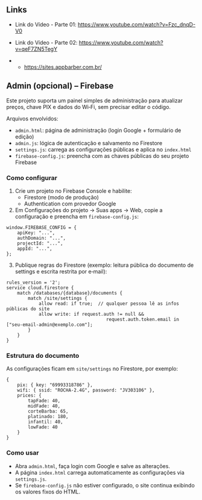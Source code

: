 ## Links

* Link do Vídeo - Parte 01: https://www.youtube.com/watch?v=Fzc_dnqD-V0

* Link do Vídeo - Parte 02: https://www.youtube.com/watch?v=qeF7ZN5TegY

* * https://sites.appbarber.com.br/

## Admin (opcional) – Firebase

Este projeto suporta um painel simples de administração para atualizar preços, chave PIX e dados do Wi‑Fi, sem precisar editar o código.

Arquivos envolvidos:
- `admin.html`: página de administração (login Google + formulário de edição)
- `admin.js`: lógica de autenticação e salvamento no Firestore
- `settings.js`: carrega as configurações públicas e aplica no `index.html`
- `firebase-config.js`: preencha com as chaves públicas do seu projeto Firebase

### Como configurar
1) Crie um projeto no Firebase Console e habilite:
	 - Firestore (modo de produção)
	 - Authentication com provedor Google
2) Em Configurações do projeto → Suas apps → Web, copie a configuração e preencha em `firebase-config.js`:
```
window.FIREBASE_CONFIG = {
	apiKey: "...",
	authDomain: "...",
	projectId: "...",
	appId: "...",
};
```
3) Publique regras do Firestore (exemplo: leitura pública do documento de settings e escrita restrita por e‑mail):
```
rules_version = '2';
service cloud.firestore {
	match /databases/{database}/documents {
		match /site/settings {
			allow read: if true;  // qualquer pessoa lê as infos públicas do site
			allow write: if request.auth != null &&
									 request.auth.token.email in ["seu-email-admin@exemplo.com"];
		}
	}
}
```

### Estrutura do documento
As configurações ficam em `site/settings` no Firestore, por exemplo:
```
{
	pix: { key: "69993318786" },
	wifi: { ssid: "ROCHA-2.4G", password: "JV303106" },
	prices: {
		tapFade: 40,
		midFade: 40,
		corteBarba: 65,
		platinado: 180,
		infantil: 40,
		lowFade: 40
	}
}
```

### Como usar
- Abra `admin.html`, faça login com Google e salve as alterações.
- A página `index.html` carrega automaticamente as configurações via `settings.js`.
- Se `firebase-config.js` não estiver configurado, o site continua exibindo os valores fixos do HTML.
